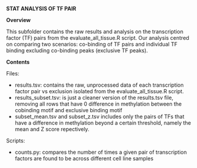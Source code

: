 **STAT ANALYSIS OF TF PAIR**


**Overview**

This subfolder contains the raw results and analysis on the transcription factor (TF) pairs from the evaluate_all_tissue.R script. Our analysis centred on comparing two scenarios: co-binding of TF pairs and individual TF binding excluding co-binding peaks (exclusive TF peaks). 

**Contents**

Files:

 - results.tsv: contains the raw, unprocessed data of each transcription factor pair vs exclusion isolated from the evaluate_all_tissue.R script.
 - results_subset.tsv: is just a cleaner version of the results.tsv file, removing all rows that have 0 difference in methylation between the cobinding motif and exclusive binding motif
 - subset_mean.tsv and subset_z.tsv includes only the pairs of TFs that have a difference in methylation beyond a certain threshold, namely the mean and Z score repectively.

Scripts:

 - counts.py: compares the number of times a given pair of transcription factors are found to be across different cell line samples
